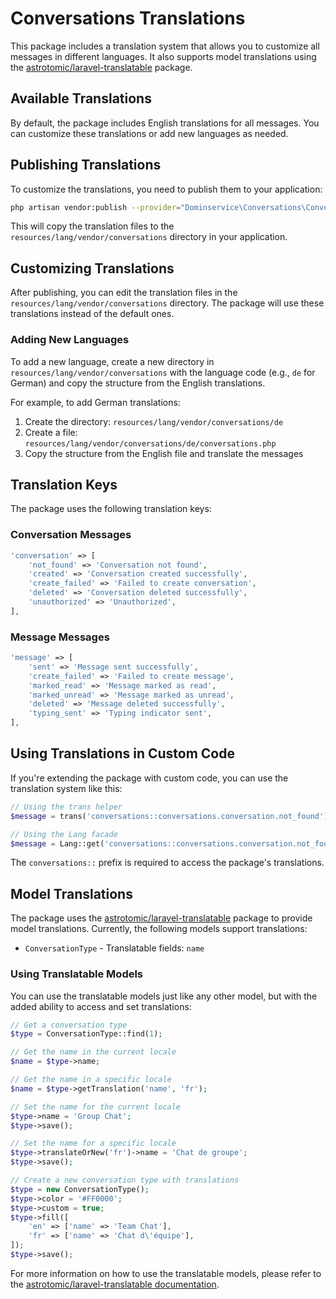 # Conversations Translations

This package includes a translation system that allows you to customize all messages in different languages. It also supports model translations using the [astrotomic/laravel-translatable](https://github.com/Astrotomic/laravel-translatable) package.

## Available Translations

By default, the package includes English translations for all messages. You can customize these translations or add new languages as needed.

## Publishing Translations

To customize the translations, you need to publish them to your application:

```bash
php artisan vendor:publish --provider="Dominservice\Conversations\ConversationsServiceProvider" --tag="translations"
```

This will copy the translation files to the `resources/lang/vendor/conversations` directory in your application.

## Customizing Translations

After publishing, you can edit the translation files in the `resources/lang/vendor/conversations` directory. The package will use these translations instead of the default ones.

### Adding New Languages

To add a new language, create a new directory in `resources/lang/vendor/conversations` with the language code (e.g., `de` for German) and copy the structure from the English translations.

For example, to add German translations:

1. Create the directory: `resources/lang/vendor/conversations/de`
2. Create a file: `resources/lang/vendor/conversations/de/conversations.php`
3. Copy the structure from the English file and translate the messages

## Translation Keys

The package uses the following translation keys:

### Conversation Messages

```php
'conversation' => [
    'not_found' => 'Conversation not found',
    'created' => 'Conversation created successfully',
    'create_failed' => 'Failed to create conversation',
    'deleted' => 'Conversation deleted successfully',
    'unauthorized' => 'Unauthorized',
],
```

### Message Messages

```php
'message' => [
    'sent' => 'Message sent successfully',
    'create_failed' => 'Failed to create message',
    'marked_read' => 'Message marked as read',
    'marked_unread' => 'Message marked as unread',
    'deleted' => 'Message deleted successfully',
    'typing_sent' => 'Typing indicator sent',
],
```

## Using Translations in Custom Code

If you're extending the package with custom code, you can use the translation system like this:

```php
// Using the trans helper
$message = trans('conversations::conversations.conversation.not_found');

// Using the Lang facade
$message = Lang::get('conversations::conversations.conversation.not_found');
```

The `conversations::` prefix is required to access the package's translations.

## Model Translations

The package uses the [astrotomic/laravel-translatable](https://github.com/Astrotomic/laravel-translatable) package to provide model translations. Currently, the following models support translations:

- `ConversationType` - Translatable fields: `name`

### Using Translatable Models

You can use the translatable models just like any other model, but with the added ability to access and set translations:

```php
// Get a conversation type
$type = ConversationType::find(1);

// Get the name in the current locale
$name = $type->name;

// Get the name in a specific locale
$name = $type->getTranslation('name', 'fr');

// Set the name for the current locale
$type->name = 'Group Chat';
$type->save();

// Set the name for a specific locale
$type->translateOrNew('fr')->name = 'Chat de groupe';
$type->save();

// Create a new conversation type with translations
$type = new ConversationType();
$type->color = '#FF0000';
$type->custom = true;
$type->fill([
    'en' => ['name' => 'Team Chat'],
    'fr' => ['name' => 'Chat d\'équipe'],
]);
$type->save();
```

For more information on how to use the translatable models, please refer to the [astrotomic/laravel-translatable documentation](https://docs.astrotomic.info/laravel-translatable/).
